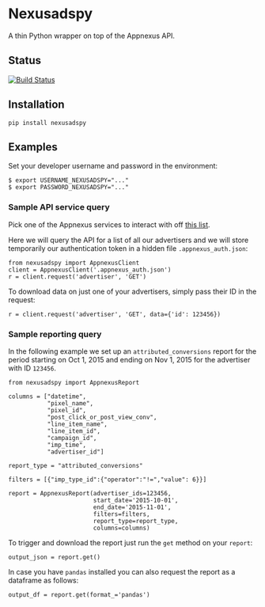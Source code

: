 # Nexusadspy

A thin Python wrapper on top of the Appnexus API.

## Status

[![Build Status](https://travis-ci.org/mathemads/nexusadspy.svg)](https://travis-ci.org/mathemads/nexusadspy)

## Installation

    pip install nexusadspy

## Examples

Set your developer username and password in the environment:

    $ export USERNAME_NEXUSADSPY="..."
    $ export PASSWORD_NEXUSADSPY="..."

### Sample API service query

Pick one of the Appnexus services to interact with off
[this list](https://wiki.appnexus.com/display/api/API+Services).

Here we will query the API for a list of all our advertisers and we
will store temporarily our authentication token in a hidden file
`.appnexus_auth.json`:

    from nexusadspy import AppnexusClient
    client = AppnexusClient('.appnexus_auth.json')
    r = client.request('advertiser', 'GET')

To download data on just one of your advertisers, simply pass their ID
in the request:

    r = client.request('advertiser', 'GET', data={'id': 123456})

### Sample reporting query

In the following example we set up an `attributed_conversions` report
for the period starting on Oct 1, 2015 and ending on Nov 1, 2015 
for the advertiser with ID `123456`.

    from nexusadspy import AppnexusReport

    columns = ["datetime",
               "pixel_name",
               "pixel_id",
               "post_click_or_post_view_conv",
               "line_item_name",
               "line_item_id",
               "campaign_id",
               "imp_time",
               "advertiser_id"]

    report_type = "attributed_conversions"

    filters = [{"imp_type_id":{"operator":"!=","value": 6}}]

    report = AppnexusReport(advertiser_ids=123456,
                            start_date='2015-10-01',
                            end_date='2015-11-01',
                            filters=filters,
                            report_type=report_type,
                            columns=columns)

To trigger and download the report just run the `get` method on your `report`:

    output_json = report.get()

In case you have `pandas` installed you can also request the report as a
dataframe as follows:

    output_df = report.get(format_='pandas')
